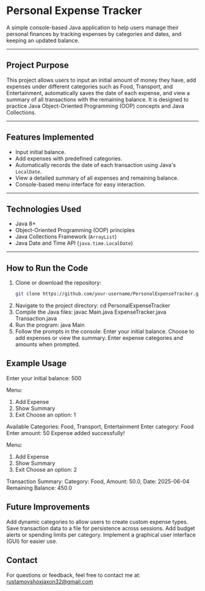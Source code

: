 # Personal Expense Tracker

A simple console-based Java application to help users manage their personal finances by tracking expenses by categories and dates, and keeping an updated balance.

---

## Project Purpose

This project allows users to input an initial amount of money they have, add expenses under different categories such as Food, Transport, and Entertainment, automatically saves the date of each expense, and view a summary of all transactions with the remaining balance. It is designed to practice Java Object-Oriented Programming (OOP) concepts and Java Collections.

---

## Features Implemented

- Input initial balance.
- Add expenses with predefined categories.
- Automatically records the date of each transaction using Java's `LocalDate`.
- View a detailed summary of all expenses and remaining balance.
- Console-based menu interface for easy interaction.

---

## Technologies Used

- Java 8+
- Object-Oriented Programming (OOP) principles
- Java Collections Framework (`ArrayList`)
- Java Date and Time API (`java.time.LocalDate`)

---

## How to Run the Code

1. Clone or download the repository:
   ```bash
   git clone https://github.com/your-username/PersonalExpenseTracker.git
2. Navigate to the project directory:
   cd PersonalExpenseTracker
3. Compile the Java files:
   javac Main.java ExpenseTracker.java Transaction.java
4. Run the program:
   java Main
5. Follow the prompts in the console:
   Enter your initial balance.
   Choose to add expenses or view the summary.
   Enter expense categories and amounts when prompted.
## Example Usage 

Enter your initial balance: 500

Menu:
1. Add Expense
2. Show Summary
3. Exit
Choose an option: 1

Available Categories: Food, Transport, Entertainment
Enter category: Food
Enter amount: 50
Expense added successfully!

Menu:
1. Add Expense
2. Show Summary
3. Exit
Choose an option: 2

Transaction Summary:
Category: Food, Amount: 50.0, Date: 2025-06-04
Remaining Balance: 450.0

## Future Improvements
  Add dynamic categories to allow users to create custom expense types.
  Save transaction data to a file for persistence across sessions.
  Add budget alerts or spending limits per category.
  Implement a graphical user interface (GUI) for easier use.

## Contact
  For questions or feedback, feel free to contact me at: rustamovshoxjaxon32@gmail.com

